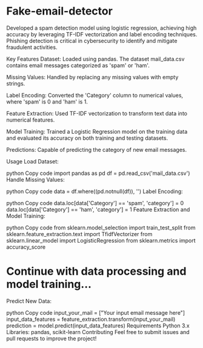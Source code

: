 # Fake-email-detector
Developed a spam detection model using logistic regression, achieving high accuracy by leveraging TF-IDF vectorization and label encoding techniques. Phishing detection is critical in cybersecurity to identify and mitigate fraudulent activities.

Key Features
Dataset: Loaded using pandas. The dataset mail_data.csv contains email messages categorized as 'spam' or 'ham'.

Missing Values: Handled by replacing any missing values with empty strings.

Label Encoding: Converted the 'Category' column to numerical values, where 'spam' is 0 and 'ham' is 1.

Feature Extraction: Used TF-IDF vectorization to transform text data into numerical features.

Model Training: Trained a Logistic Regression model on the training data and evaluated its accuracy on both training and testing datasets.

Predictions: Capable of predicting the category of new email messages.

Usage
Load Dataset:

python
Copy code
import pandas as pd
df = pd.read_csv('mail_data.csv')
Handle Missing Values:

python
Copy code
data = df.where((pd.notnull(df)), '')
Label Encoding:

python
Copy code
data.loc[data['Category'] == 'spam', 'category'] = 0
data.loc[data['Category'] == 'ham', 'category'] = 1
Feature Extraction and Model Training:

python
Copy code
from sklearn.model_selection import train_test_split
from sklearn.feature_extraction.text import TfidfVectorizer
from sklearn.linear_model import LogisticRegression
from sklearn.metrics import accuracy_score

# Continue with data processing and model training...
Predict New Data:

python
Copy code
input_your_mail = ["Your input email message here"]
input_data_features = feature_extraction.transform(input_your_mail)
prediction = model.predict(input_data_features)
Requirements
Python 3.x
Libraries: pandas, scikit-learn
Contributing
Feel free to submit issues and pull requests to improve the project!
